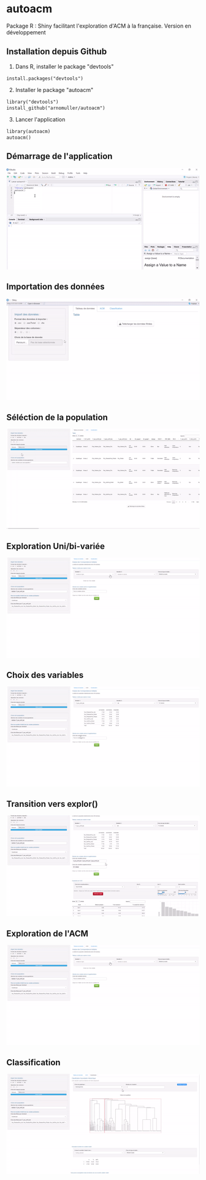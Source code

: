 # autoacm
Package R : Shiny facilitant l'exploration d'ACM à la française.
Version en développement


## Installation depuis Github

1) Dans R, installer le package "devtools"

```{r }
install.packages("devtools")
```

2) Installer le package "autoacm"

```{r }
library("devtools")
install_github("arnomuller/autoacm")
```

3) Lancer l'application
```{r }
library(autoacm)
autoacm()
```



## Démarrage de l'application

![](https://github.com/arnomuller/autoacm/blob/main/img/autoacm_start.gif)


## Importation des données 

![](https://github.com/arnomuller/autoacm/blob/main/img/gif_import.gif)

## Séléction de la population

![](https://github.com/arnomuller/autoacm/blob/main/img/gif_selectpop2.gif)

## Exploration Uni/bi-variée

![](https://github.com/arnomuller/autoacm/blob/main/img/gif_exploracm.gif)

## Choix des variables

![](https://github.com/arnomuller/autoacm/blob/main/img/gif_varacm.gif)

## Transition vers explor()

![](https://github.com/arnomuller/autoacm/blob/main/img/gif_explor.gif)

## Exploration de l'ACM

![](https://github.com/arnomuller/autoacm/blob/main/img/gif_exploracm.gif)

## Classification

![](https://github.com/arnomuller/autoacm/blob/main/img/gif_classif.gif)
